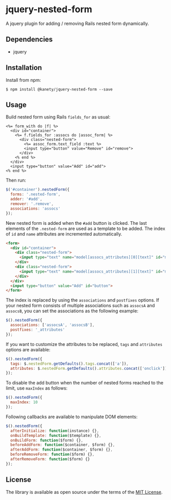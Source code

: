 # jquery-nested-form

A jquery plugin for adding / removing Rails nested form dynamically.

## Dependencies

* jquery

## Installation

Install from npm:

    $ npm install @kanety/jquery-nested-form --save

## Usage

Build nested form using Rails `fields_for` as usual:

```erb
<%= form_with do |f| %>
  <div id="container">
    <%= f.fields_for :assocs do |assoc_form| %>
      <div class="nested-form">
        <%= assoc_form.text_field :text %>
        <input type="button" value="Remove" id="remove">
      </div>
    <% end %>
  </div>
  <input type="button" value="Add" id="add">
<% end %>
```

Then run:

```javascript
$('#container').nestedForm({
  forms: '.nested-form',
  adder: '#add',
  remover: '.remove',
  associations: 'assocs'
});
```

New nested form is added when the `#add` button is clicked.
The last elements of the `.nested-form` are used as a template to be added.
The index of `id` and `name` attributes are incremented automatically.

```html
<form>
  <div id="container">
    <div class="nested-form">
      <input type="text" name="model[assocs_attributes][0][text]" id="model_assocs_attributes_0_text">
    </div>
    <div class="nested-form">
      <input type="text" name="model[assocs_attributes][1][text]" id="model_assocs_attributes_1_text">
    </div>
  </div>
  <input type="button" value="Add" id="button">
</form>
```

The index is replaced by using the `associations` and `postfixes` options.
If your nested form consists of multiple associations such as `assocsA` and `assocsB`, you can set the associations as the following example:

```javascript
$().nestedForm({
  associations: ['assocsA', 'assocsB'],
  postfixes: '_attributes'
});
```

If you want to customize the attributes to be replaced, `tags` and `attributes` options are available:

```javascript
$().nestedForm({
  tags: $.nestedForm.getDefaults().tags.concat(['a']),
  attributes: $.nestedForm.getDefaults().attributes.concat(['onclick'])
});
```

To disable the add button when the number of nested forms reached to the limit, use `maxIndex` as follows:

```javascript
$().nestedForm({
  maxIndex: 10
});
```

Following callbacks are available to manipulate DOM elements:

```javascript
$().nestedForm({
  afterInitialize: function(instance) {},
  onBuildTemplate: function($template) {},
  onBuildForm: function($form) {},
  beforeAddForm: function($container, $form) {},
  afterAddForm: function($container, $form) {},
  beforeRemoveForm: function($form) {},
  afterRemoveForm: function($form) {}
});
```

## License

The library is available as open source under the terms of the [MIT License](http://opensource.org/licenses/MIT).
